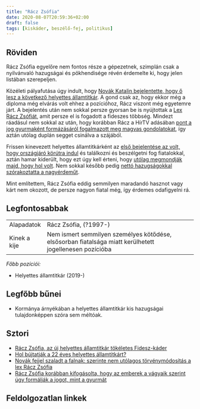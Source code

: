 ```yaml
---
title: "Rácz Zsófia"
date: 2020-08-07T20:59:36+02:00
draft: false
tags: [kiskáder, beszélő-fej, politikus]
---
```


## Röviden

Rácz Zsófia egyelőre nem fontos része a gépezetnek, szimplán csak a nyilvánvaló hazugságai és pökhendisége révén érdemelte ki, hogy jelen listában szerepeljen.

Közéleti pályafutása úgy indult, hogy [Novák Katalin bejelentette, hogy ő lesz a következő helyettes államtitkár](https://index.hu/belfold/2019/12/28/novak_katalin_thinking_emoji-dijas_magyarazatot_adott_a_racz_zsofia_kinevezese_koruli_hajcihore/). A gond csak az, hogy ekkor még a diploma még elvárás volt ehhez a pozícióhoz, Rácz viszont még egyetemre járt. A bejelentés után nem sokkal persze gyorsan be is nyújtottak a [Lex Rácz Zsófiát](https://444.hu/2019/12/10/megszavazta-a-parlament-hogy-racz-zsofia-diploma-nelkul-is-helyettes-allamtitkar-lehessen), amit persze el is fogadott a fideszes többség. Mindezt ráadásul nem sokkal az után, hogy korábban Rácz a HírTV adásában [pont a jog gyurmaként formázásáról fogalmazott meg magvas gondolatokat](https://444.hu/2019/12/05/racz-zsofia-korabban-kifogasolta-hogy-az-emberek-a-vagyaik-szerint-ugy-formaljak-a-jogot-mint-a-gyurmat), így aztán utólag duplán segget csinálva a szájából.

Frissen kinevezett helyettes államtitkárként az [első bejelentése az volt, hogy országjáró körútra indul](https://24.hu/kozelet/2020/01/16/racz-zsofia-fiatalokert-felelos-helyettes-allamtitkar-interju/) és találkozni és beszélgetni fog fiatalokkal, aztán hamar kiderült, hogy ezt úgy kell érteni, hogy [utólag megmondják majd, hogy hol volt](https://index.hu/belfold/2020/03/03/racz_zsofia_csalad-_es_ifjusagugyert_felelos_allamtitkar_hollet/). Nem sokkal később pedig [nettó hazugságokkal szórakoztatta a nagyérdeműt](https://index.hu/belfold/2020/03/03/racz_zsofia_facebook_hazugsag/).

Mint említettem, Rácz Zsófia eddig semmilyen maradandó hasznot vagy kárt nem okozott, de persze nagyon fiatal még, így érdemes odafigyelni rá.

## Legfontosabbak

|                           |                                                                                                         |
| :---                      | :----                                                                                                   |
| Alapadatok                | Rácz Zsófia, (?1997-)                                                                                   |
| Kinek a kije              | Nem ismert semmilyen személyes kötődése, elsősorban fiatalsága miatt kerülhetett jogellenesen pozícióba |

*Főbb pozíciói:*

- Helyettes államtitkár (2019-)

## Legfőbb bűnei

- Kormánya árnyékában a helyettes államtitkár kis hazugságai tulajdonképpen szóra sem méltóak.

## Sztori

- [Rácz Zsófia, az új helyettes államtitkár tökéletes Fidesz-káder](https://vastagbor.atlatszo.hu/2019/12/06/racz-zsofia-az-uj-helyettes-allamtitkar-tokeletes-fidesz-kader/)
- [Hol bújtatják a 22 éves helyettes államtitkárt?](https://index.hu/belfold/2020/03/03/racz_zsofia_csalad-_es_ifjusagugyert_felelos_allamtitkar_hollet/)
- [Novák fejjel szaladt a falnak: szerinte nem utólagos törvénymódosítás a lex Rácz Zsófia](https://nepszava.hu/3061822_novak-fejjel-szaladt-a-falnak-szerinte-nem-utolagos-torvenymodositas-a-lex-racz-zsofia)
- [Rácz Zsófia korábban kifogásolta, hogy az emberek a vágyaik szerint úgy formálják a jogot, mint a gyurmát](https://444.hu/2019/12/05/racz-zsofia-korabban-kifogasolta-hogy-az-emberek-a-vagyaik-szerint-ugy-formaljak-a-jogot-mint-a-gyurmat)

## Feldolgozatlan linkek
